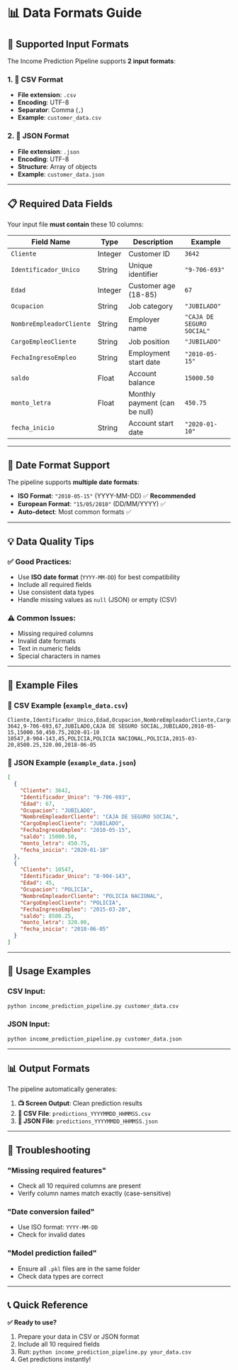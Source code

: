 # 📊 Data Formats Guide

## 🎯 Supported Input Formats

The Income Prediction Pipeline supports **2 input formats**:

### 1. 📄 CSV Format
- **File extension**: `.csv`
- **Encoding**: UTF-8
- **Separator**: Comma (`,`)
- **Example**: `customer_data.csv`

### 2. 📄 JSON Format  
- **File extension**: `.json`
- **Encoding**: UTF-8
- **Structure**: Array of objects
- **Example**: `customer_data.json`

---

## 📋 Required Data Fields

Your input file **must contain** these 10 columns:

| **Field Name** | **Type** | **Description** | **Example** |
|----------------|----------|-----------------|-------------|
| `Cliente` | Integer | Customer ID | `3642` |
| `Identificador_Unico` | String | Unique identifier | `"9-706-693"` |
| `Edad` | Integer | Customer age (18-85) | `67` |
| `Ocupacion` | String | Job category | `"JUBILADO"` |
| `NombreEmpleadorCliente` | String | Employer name | `"CAJA DE SEGURO SOCIAL"` |
| `CargoEmpleoCliente` | String | Job position | `"JUBILADO"` |
| `FechaIngresoEmpleo` | String | Employment start date | `"2010-05-15"` |
| `saldo` | Float | Account balance | `15000.50` |
| `monto_letra` | Float | Monthly payment (can be null) | `450.75` |
| `fecha_inicio` | String | Account start date | `"2020-01-10"` |

---

## 📅 Date Format Support

The pipeline supports **multiple date formats**:

- **ISO Format**: `"2010-05-15"` (YYYY-MM-DD) ✅ **Recommended**
- **European Format**: `"15/05/2010"` (DD/MM/YYYY) ✅
- **Auto-detect**: Most common formats ✅

---

## 💡 Data Quality Tips

### ✅ **Good Practices:**
- Use **ISO date format** (`YYYY-MM-DD`) for best compatibility
- Include all required fields
- Use consistent data types
- Handle missing values as `null` (JSON) or empty (CSV)

### ⚠️ **Common Issues:**
- Missing required columns
- Invalid date formats
- Text in numeric fields
- Special characters in names

---

## 📁 Example Files

### 📄 CSV Example (`example_data.csv`)
```csv
Cliente,Identificador_Unico,Edad,Ocupacion,NombreEmpleadorCliente,CargoEmpleoCliente,FechaIngresoEmpleo,saldo,monto_letra,fecha_inicio
3642,9-706-693,67,JUBILADO,CAJA DE SEGURO SOCIAL,JUBILADO,2010-05-15,15000.50,450.75,2020-01-10
10547,8-904-143,45,POLICIA,POLICIA NACIONAL,POLICIA,2015-03-20,8500.25,320.00,2018-06-05
```

### 📄 JSON Example (`example_data.json`)
```json
[
  {
    "Cliente": 3642,
    "Identificador_Unico": "9-706-693",
    "Edad": 67,
    "Ocupacion": "JUBILADO",
    "NombreEmpleadorCliente": "CAJA DE SEGURO SOCIAL",
    "CargoEmpleoCliente": "JUBILADO",
    "FechaIngresoEmpleo": "2010-05-15",
    "saldo": 15000.50,
    "monto_letra": 450.75,
    "fecha_inicio": "2020-01-10"
  },
  {
    "Cliente": 10547,
    "Identificador_Unico": "8-904-143",
    "Edad": 45,
    "Ocupacion": "POLICIA",
    "NombreEmpleadorCliente": "POLICIA NACIONAL",
    "CargoEmpleoCliente": "POLICIA",
    "FechaIngresoEmpleo": "2015-03-20",
    "saldo": 8500.25,
    "monto_letra": 320.00,
    "fecha_inicio": "2018-06-05"
  }
]
```

---

## 🚀 Usage Examples

### CSV Input:
```bash
python income_prediction_pipeline.py customer_data.csv
```

### JSON Input:
```bash
python income_prediction_pipeline.py customer_data.json
```

---

## 📊 Output Formats

The pipeline automatically generates:

1. **📺 Screen Output**: Clean prediction results
2. **📄 CSV File**: `predictions_YYYYMMDD_HHMMSS.csv`
3. **📄 JSON File**: `predictions_YYYYMMDD_HHMMSS.json`

---

## 🔧 Troubleshooting

### **"Missing required features"**
- Check all 10 required columns are present
- Verify column names match exactly (case-sensitive)

### **"Date conversion failed"**
- Use ISO format: `YYYY-MM-DD`
- Check for invalid dates

### **"Model prediction failed"**
- Ensure all `.pkl` files are in the same folder
- Check data types are correct

---

## 📞 Quick Reference

**✅ Ready to use?**
1. Prepare your data in CSV or JSON format
2. Include all 10 required fields
3. Run: `python income_prediction_pipeline.py your_data.csv`
4. Get predictions instantly!
